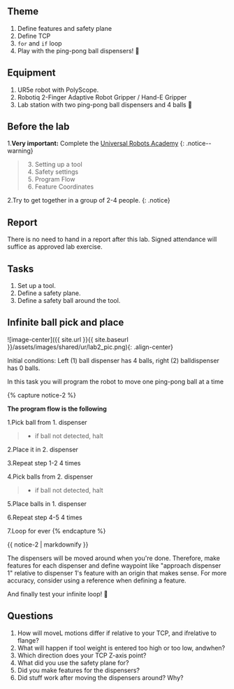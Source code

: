 ## Theme

1. Define features and safety plane
2. Define TCP
3. `for` and `if` loop
4. Play with the ping-pong ball dispensers! 🚀

## Equipment

1. UR5e robot with PolyScope.
2. Robotiq 2-Finger Adaptive Robot Gripper / Hand-E Gripper
3. Lab station with two ping-pong ball dispensers and 4 balls 🏓

## Before the lab

1.**Very important:** Complete the [Universal Robots Academy](https://academy.universal-robots.com/free-e-learning/e-series-e-learning/) 
{: .notice--warning}
  > 3. Setting up a tool
  > 7. Safety settings
  > 9. Program Flow
  > 10. Feature Coordinates
  
2.Try to get together in a group of 2-4 people.
{: .notice}
  

## Report

There is no need to hand in a report after this lab.
Signed attendance will suffice as approved lab exercise.

## Tasks

1. Set up a tool.
2. Define a safety plane.
3. Define a safety ball around the tool.

## Infinite ball pick and place

![image-center]({{ site.url }}{{ site.baseurl }}/assets/images/shared/ur/lab2_pic.png){: .align-center}

Initial conditions: Left (1) ball dispenser has 4 balls, right (2) balldispenser has 0 balls.

In this task you will program the robot to move one ping-pong ball at a time

{% capture notice-2 %}

**The program flow is the following**

1.Pick ball from 1. dispenser
  
  > * if ball not detected, halt
  
2.Place it in 2. dispenser
  
3.Repeat step 1-2 4 times
  
4.Pick balls from 2. dispenser
  
  > * if ball not detected, halt
  
5.Place balls in 1. dispenser
  
6.Repeat step 4-5 4 times
  
7.Loop for ever
{% endcapture %}

<div class="notice">{{ notice-2 | markdownify }}</div>  

The dispensers will be moved around when you\'re done. Therefore, make features for each dispenser and define waypoint like \"approach dispenser 1\" relative to dispenser 1\'s feature with an origin that makes sense. For more accuracy, consider using a reference when defining a feature.

And finally test your infinite loop!  🌈

## Questions

1. How will moveL motions differ if relative to your TCP, and ifrelative to flange?
2. What will happen if tool weight is entered too high or too low, andwhen?
3. Which direction does your TCP Z-axis point?
4. What did you use the safety plane for?
5. Did you make features for the dispensers?
6. Did stuff work after moving the dispensers around? Why?
